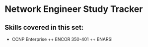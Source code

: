 # Network Engineer Study Tracker

## Skills covered in this set:

+ CCNP Enterprise 
++ ENCOR 350-401
++ ENARSI 